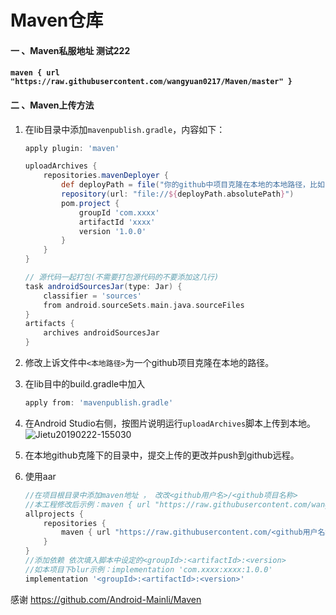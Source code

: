 # Maven仓库

#### 一 、Maven私服地址 测试222

#### `maven { url "https://raw.githubusercontent.com/wangyuan0217/Maven/master" }`



#### 二 、Maven上传方法

1. 在lib目录中添加`mavenpublish.gradle`，内容如下：

   ```groovy
   apply plugin: 'maven'
   
   uploadArchives {
       repositories.mavenDeployer {
           def deployPath = file("你的github中项目克隆在本地的本地路径，比如‘D:\github\Maven’")
           repository(url: "file://${deployPath.absolutePath}")
           pom.project {
               groupId 'com.xxxx'
               artifactId 'xxxx'
               version '1.0.0'
           }
       }
   }
   
   // 源代码一起打包(不需要打包源代码的不要添加这几行)
   task androidSourcesJar(type: Jar) {
       classifier = 'sources'
       from android.sourceSets.main.java.sourceFiles
   }
   artifacts {
       archives androidSourcesJar
   }
   ```

2. 修改上诉文件中`<本地路径>`为一个github项目克隆在本地的路径。

2. 在lib目中的build.gradle中加入

   ```groovy
   apply from: 'mavenpublish.gradle'
   ```

3. 在Android Studio右侧，按图片说明运行`uploadArchives`脚本上传到本地。![Jietu20190222-155030](./assets/Jietu20190222-155030.jpg)

4. 在本地github克隆下的目录中，提交上传的更改并push到github远程。

5. 使用aar

   ```groovy
   //在项目根目录中添加maven地址 ， 改改<github用户名>/<github项目名称>
   //本工程修改后示例：maven { url "https://raw.githubusercontent.com/wangyuan0217/Maven/master" }
   allprojects {
       repositories {
           maven { url "https://raw.githubusercontent.com/<github用户名>/<github项目名称>/master" }
       }
   }
   //添加依赖 依次填入脚本中设定的<groupId>:<artifactId>:<version>
   //如本项目下blur示例：implementation 'com.xxxx:xxxx:1.0.0'
   implementation '<groupId>:<artifactId>:<version>'
   ```

感谢 https://github.com/Android-Mainli/Maven

   
